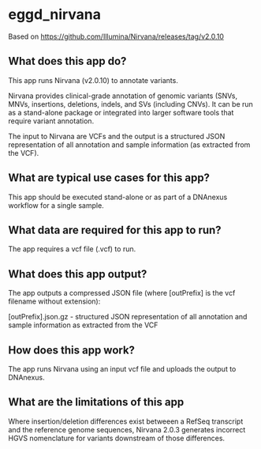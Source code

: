 # eggd_nirvana

Based on https://github.com/Illumina/Nirvana/releases/tag/v2.0.10

## What does this app do?
This app runs Nirvana (v2.0.10) to annotate variants.

Nirvana provides clinical-grade annotation of genomic variants (SNVs, MNVs, insertions, deletions, indels, and SVs (including CNVs). It can be run as a stand-alone package or integrated into larger software tools that require variant annotation.

The input to Nirvana are VCFs and the output is a structured JSON representation of all annotation and sample information (as extracted from the VCF).

## What are typical use cases for this app?
This app should be executed stand-alone or as part of a DNAnexus workflow for a single sample.

## What data are required for this app to run?
The app requires a vcf file (.vcf) to run.

## What does this app output?
The app outputs a compressed JSON file (where [outPrefix] is the vcf filename without extension):

[outPrefix].json.gz - structured JSON representation of all annotation and sample information as extracted from the VCF

## How does this app work?
The app runs Nirvana using an input vcf file and uploads the output to DNAnexus.

## What are the limitations of this app
Where insertion/deletion differences exist betweeen a RefSeq transcript and the reference genome sequences, Nirvana 2.0.3 generates incorrect HGVS nomenclature for variants downstream of those differences.
